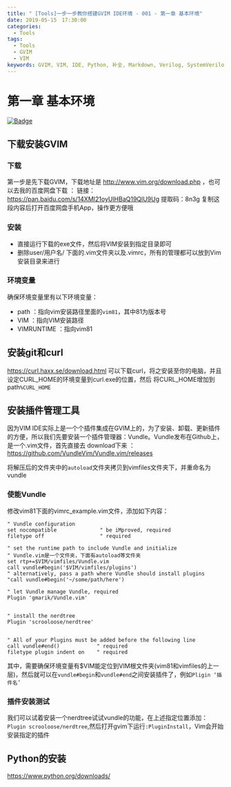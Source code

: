```yaml
---
title: " [Tools]一步一步教你搭建GVIM IDE环境 - 001 - 第一章 基本环境"
date: 2019-05-15　17:30:00
categories:
  - Tools
tags:
  - Tools
  - GVIM
  - VIM
keywords: GVIM, VIM, IDE, Python, 补全, Markdown, Verilog, SystemVerilog
---
```


# 第一章 基本环境


[![Badge](https://img.shields.io/static/v1.svg?label=MyBlog&message=离场悲剧&color=<9cf>)](https://fpga1988.github.io)

## 下载安装GVIM

### 下载
第一步是先下载GVIM，下载地址是 http://www.vim.org/download.php ，也可以去我的百度网盘下载 ：
链接：https://pan.baidu.com/s/14XMI21oyUlHBaQ19QlU9Ug
提取码：8n3g
复制这段内容后打开百度网盘手机App，操作更方便哦

### 安装
- 直接运行下载的exe文件，然后将VIM安装到指定目录即可
- 删除user/用户名/ 下面的.vim文件夹以及.vimrc，所有的管理都可以放到Vim安装目录来进行

### 环境变量
确保环境变量里有以下环境变量：
- path          ：指向vim安装路径里面的`vim81`，其中81为版本号
- VIM           ：指向VIM安装路径
- VIMRUNTIME    ：指向vim81

## 安装git和curl
https://curl.haxx.se/download.html 可以下载curl，将之安装至你的电脑，并且设定CURL_HOME的环境变量到curl.exe的位置，然后
将CURL_HOME增加到path`%CURL_HOME`



## 安装插件管理工具
因为VIM IDE实际上是一个个插件集成在GVIM上的，为了安装、卸载、更新插件的方便，所以我们先要安装一个插件管理器：Vundle。Vundle发布在Github上，是一个.vim文件，首先直接去
download下来 ：https://github.com/VundleVim/Vundle.vim/releases

将解压后的文件夹中的`autoload`文件夹拷贝到vimfiles文件夹下，并重命名为vundle

### 使能Vundle
修改vim81下面的vimrc_example.vim文件，添加如下内容：
```vim
" Vundle configuration
set nocompatible              " be iMproved, required
filetype off                  " required

" set the runtime path to include Vundle and initialize
" Vundle.vim是一个文件夹，下面有autoload等文件夹
set rtp+=$VIM/vimfiles/Vundle.vim
call vundle#begin('$VIM/vimfiles/plugins')
" alternatively, pass a path where Vundle should install plugins
"call vundle#begin('~/some/path/here')

" let Vundle manage Vundle, required
Plugin 'gmarik/Vundle.vim'


" install the nerdtree
Plugin 'scrooloose/nerdtree'


" All of your Plugins must be added before the following line
call vundle#end()            " required
filetype plugin indent on    " required

```
其中，需要确保环境变量有$VIM能定位到VIM根文件夹(vim81和vimfiles的上一层)，然后就可以在`vundle#begin`和`vundle#end`之间安装插件了，例如`Pligin ‘插件名’`


### 插件安装测试
我们可以试着安装一个nerdtree试试vundle的功能，在上述指定位置添加：`Plugin scrooloose/nerdtree`,然后打开gvim下运行`:PluginInstall`，Vim会开始安装指定的插件

## Python的安装
https://www.python.org/downloads/
